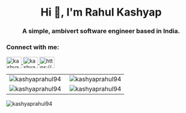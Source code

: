 <h1 align="center">Hi 👋, I'm Rahul Kashyap</h1>
<h3 align="center">A simple, ambivert software engineer based in India.</h3>

<h3 align="left">Connect with me:</h3>

<p align="left">
  <a href="https://dev.to/kashyaprahul94" target="blank">
    <img align="center" src="https://cdn.jsdelivr.net/npm/simple-icons@3.0.1/icons/dev-dot-to.svg" alt="kashyaprahul94" height="30" width="40" />
  </a>
  <a href="https://twitter.com/kashyaprahul94" target="blank">
    <img align="center" src="https://cdn.jsdelivr.net/npm/simple-icons@3.0.1/icons/twitter.svg" alt="kashyaprahul94" height="30" width="40" />
  </a>
  <a href="https://linkedin.com/in/rahul-kashyap/" target="blank">
    <img align="center" src="https://cdn.jsdelivr.net/npm/simple-icons@3.0.1/icons/linkedin.svg" alt="https://www.linkedin.com/in/rahul-kashyap/" height="30" width="40" />
  </a>
</p>


<table align="center" border="0">
    <tr>
        <td align="center">
					<img align="left" src="https://github-readme-stats.vercel.app/api?username=kashyaprahul94&show_icons=true&theme=onedark&locale=en&111" alt="kashyaprahul94" />
			</td>
        <td align="center">
					<img align="right" src="https://github-readme-stats.vercel.app/api/top-langs?username=kashyaprahul94&show_icons=true&theme=onedark&locale=en&layout=compact&111" alt="kashyaprahul94" />
			</td>
    </tr>
    <tr>
        <td align="center">
					  <img align="left" src="https://github-readme-streak-stats.herokuapp.com/?user=kashyaprahul94&theme=onedark&111" alt="kashyaprahul94" />
			</td>
        <td align="center">
					<img align="right" src="https://github-profile-trophy.vercel.app/?username=kashyaprahul94&theme=onedark&column=3&margin-w=5&margin-h=5&111" alt="kashyaprahul94" />
			</td>
    </tr>
</table>


<p align="left">
  <img src="https://komarev.com/ghpvc/?username=kashyaprahul94&label=Profile%20views&color=0e75b6&style=flat" alt="kashyaprahul94" />
</p>
